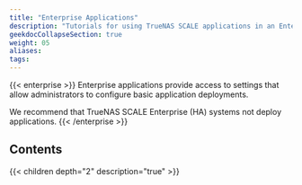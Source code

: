 ```yaml
---
title: "Enterprise Applications"
description: "Tutorials for using TrueNAS SCALE applications in an Enterprise-licensed deployment."
geekdocCollapseSection: true
weight: 05
aliases: 
tags:
---
```


{{< enterprise >}}
Enterprise applications provide access to settings that allow administrators to configure basic application deployments. 

We recommend that TrueNAS SCALE Enterprise (HA) systems not deploy applications.
{{< /enterprise >}}

## Contents

{{< children depth="2" description="true" >}}
